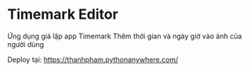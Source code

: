 # Timemark Editor

Ứng dụng giả lập app Timemark
Thêm thời gian và ngày giờ vào ảnh của người dùng

Deploy tại: https://thanhpham.pythonanywhere.com/
